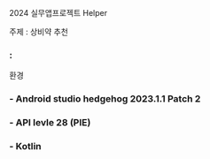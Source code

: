 2024 실무앱프로젝트 Helper

주제 : 상비약 추천
### : 

환경
### - Android studio hedgehog 2023.1.1 Patch 2
### - API levle 28 (PIE)
### - Kotlin

